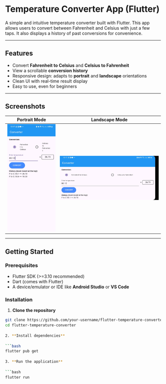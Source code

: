 # Temperature Converter App (Flutter)

A simple and intuitive temperature converter built with Flutter. This app allows users to convert between Fahrenheit and Celsius with just a few taps. It also displays a history of past conversions for convenience.

---

## Features

- Convert **Fahrenheit to Celsius** and **Celsius to Fahrenheit**
- View a scrollable **conversion history**
- Responsive design: adapts to **portrait** and **landscape** orientations
- Clean UI with real-time result display
- Easy to use, even for beginners

---

## Screenshots

| Portrait Mode | Landscape Mode |
|---------------|----------------|
| ![Portrait](screenshots/port.jpeg) | ![Landscape](screenshots/land.jpeg) |

---

## Getting Started

### Prerequisites

- Flutter SDK (>=3.10 recommended)
- Dart (comes with Flutter)
- A device/emulator or IDE like **Android Studio** or **VS Code**

### Installation

1. **Clone the repository**

```bash
git clone https://github.com/your-username/flutter-temperature-converter.git
cd flutter-temperature-converter

2. **Install dependencies**

```bash
flutter pub get

3. **Run the application**

```bash
flutter run
